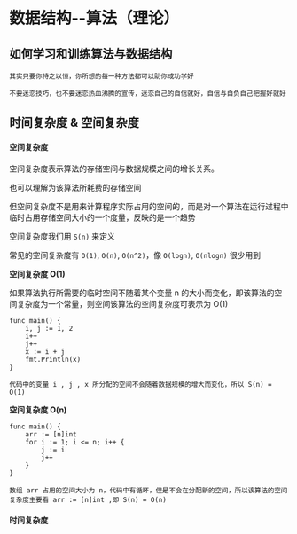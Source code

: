 # 数据结构--算法（理论）

## 如何学习和训练算法与数据结构
`其实只要你持之以恒，你所想的每一种方法都可以助你成功学好`

`不要迷恋技巧，也不要迷恋热血沸腾的宣传，迷恋自己的自信就好，自信与自负自己把握好就好`

## 时间复杂度 & 空间复杂度
#### 空间复杂度
空间复杂度表示算法的存储空间与数据规模之间的增长关系。

也可以理解为该算法所耗费的存储空间

但空间复杂度不是用来计算程序实际占用的空间的，而是对一个算法在运行过程中临时占用存储空间大小的一个度量，反映的是一个趋势

空间复杂度我们用 `S(n)` 来定义

常见的空间复杂度有 `O(1)`, `O(n)`, `O(n^2)`，像 `O(logn)`, `O(nlogn)` 很少用到

**空间复杂度 O(1)**

如果算法执行所需要的临时空间不随着某个变量 n 的大小而变化，即该算法的空间复杂度为一个常量，则空间该算法的空间复杂度可表示为 O(1)
```
func main() {
    i, j := 1, 2
    i++
    j++
    x := i + j
    fmt.Println(x)
}

代码中的变量 i , j , x 所分配的空间不会随着数据规模的增大而变化，所以 S(n) = O(1)
```

**空间复杂度 O(n)**
```
func main() {
    arr := [n]int
    for i := 1; i <= n; i++ {
        j := i
        j++
    }
}

数组 arr 占用的空间大小为 n，代码中有循环，但是不会在分配新的空间，所以该算法的空间复杂度主要看 arr := [n]int ,即 S(n) = O(n)
```

#### 时间复杂度
